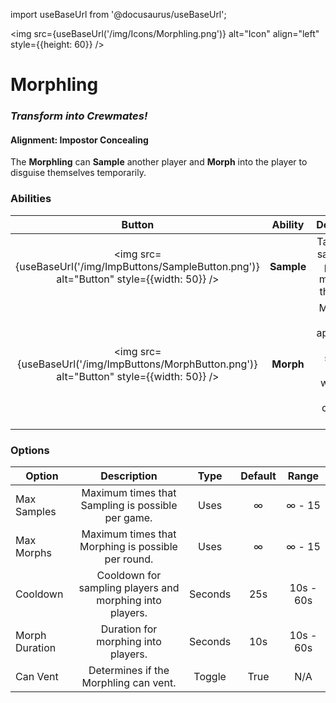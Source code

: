 import useBaseUrl from '@docusaurus/useBaseUrl';

<img src={useBaseUrl('/img/Icons/Morphling.png')} alt="Icon" align="left" style={{height: 60}} />

# Morphling

### _Transform into Crewmates!_

#### **Alignment:** Impostor Concealing

The **Morphling** can **Sample** another player and **Morph** into the player to disguise themselves temporarily.

### Abilities

|                                            Button                                             |  Ability   |                                  Description                                   |        Type        |
| :-------------------------------------------------------------------------------------------: | :--------: | :----------------------------------------------------------------------------: | :----------------: |
| <img src={useBaseUrl('/img/ImpButtons/SampleButton.png')} alt="Button" style={{width: 50}} /> | **Sample** |            Take a DNA sample of a player to morph into them later.             | Player Interaction |
| <img src={useBaseUrl('/img/ImpButtons/MorphButton.png')} alt="Button" style={{width: 50}} />  | **Morph**  | Morph into the appearance of the sampled player, which can be cancelled early. |   Basic Ability    |

### Options

| Option         |                       Description                        |  Type   | Default |   Range   |
| -------------- | :------------------------------------------------------: | :-----: | :-----: | :-------: |
| Max Samples    |    Maximum times that Sampling is possible per game.     |  Uses   |    ∞    |  ∞ - 15   |
| Max Morphs     |    Maximum times that Morphing is possible per round.    |  Uses   |    ∞    |  ∞ - 15   |
| Cooldown       | Cooldown for sampling players and morphing into players. | Seconds |   25s   | 10s - 60s |
| Morph Duration |           Duration for morphing into players.            | Seconds |   10s   | 10s - 60s |
| Can Vent       |          Determines if the Morphling can vent.           | Toggle  |  True   |    N/A    |
